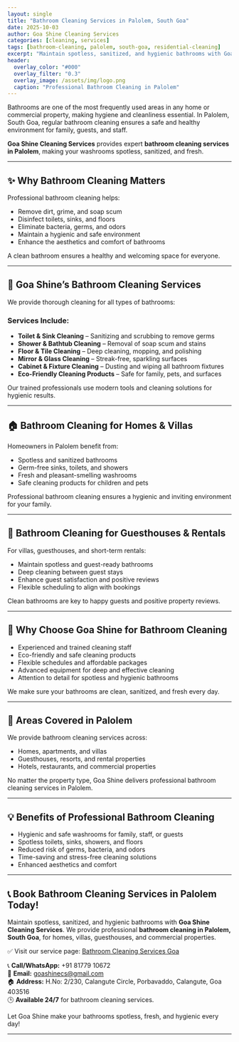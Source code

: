 ```yaml
---
layout: single
title: "Bathroom Cleaning Services in Palolem, South Goa"
date: 2025-10-03
author: Goa Shine Cleaning Services
categories: [cleaning, services]
tags: [bathroom-cleaning, palolem, south-goa, residential-cleaning]
excerpt: "Maintain spotless, sanitized, and hygienic bathrooms with Goa Shine’s professional bathroom cleaning services in Palolem, South Goa."
header:
  overlay_color: "#000"
  overlay_filter: "0.3"
  overlay_image: /assets/img/logo.png
  caption: "Professional Bathroom Cleaning in Palolem"
---
```


Bathrooms are one of the most frequently used areas in any home or commercial property, making hygiene and cleanliness essential. In Palolem, South Goa, regular bathroom cleaning ensures a safe and healthy environment for family, guests, and staff.  

**Goa Shine Cleaning Services** provides expert **bathroom cleaning services in Palolem**, making your washrooms spotless, sanitized, and fresh.

---

## ✨ Why Bathroom Cleaning Matters
Professional bathroom cleaning helps:  
- Remove dirt, grime, and soap scum  
- Disinfect toilets, sinks, and floors  
- Eliminate bacteria, germs, and odors  
- Maintain a hygienic and safe environment  
- Enhance the aesthetics and comfort of bathrooms  

A clean bathroom ensures a healthy and welcoming space for everyone.

---

## 🌟 Goa Shine’s Bathroom Cleaning Services
We provide thorough cleaning for all types of bathrooms:

### Services Include:
- **Toilet & Sink Cleaning** – Sanitizing and scrubbing to remove germs  
- **Shower & Bathtub Cleaning** – Removal of soap scum and stains  
- **Floor & Tile Cleaning** – Deep cleaning, mopping, and polishing  
- **Mirror & Glass Cleaning** – Streak-free, sparkling surfaces  
- **Cabinet & Fixture Cleaning** – Dusting and wiping all bathroom fixtures  
- **Eco-Friendly Cleaning Products** – Safe for family, pets, and surfaces  

Our trained professionals use modern tools and cleaning solutions for hygienic results.

---

## 🏠 Bathroom Cleaning for Homes & Villas
Homeowners in Palolem benefit from:  
- Spotless and sanitized bathrooms  
- Germ-free sinks, toilets, and showers  
- Fresh and pleasant-smelling washrooms  
- Safe cleaning products for children and pets  

Professional bathroom cleaning ensures a hygienic and inviting environment for your family.

---

## 🏨 Bathroom Cleaning for Guesthouses & Rentals
For villas, guesthouses, and short-term rentals:  
- Maintain spotless and guest-ready bathrooms  
- Deep cleaning between guest stays  
- Enhance guest satisfaction and positive reviews  
- Flexible scheduling to align with bookings  

Clean bathrooms are key to happy guests and positive property reviews.

---

## 🚿 Why Choose Goa Shine for Bathroom Cleaning
- Experienced and trained cleaning staff  
- Eco-friendly and safe cleaning products  
- Flexible schedules and affordable packages  
- Advanced equipment for deep and effective cleaning  
- Attention to detail for spotless and hygienic bathrooms  

We make sure your bathrooms are clean, sanitized, and fresh every day.

---

## 📍 Areas Covered in Palolem
We provide bathroom cleaning services across:  
- Homes, apartments, and villas  
- Guesthouses, resorts, and rental properties  
- Hotels, restaurants, and commercial properties  

No matter the property type, Goa Shine delivers professional bathroom cleaning services in Palolem.

---

## 💡 Benefits of Professional Bathroom Cleaning
- Hygienic and safe washrooms for family, staff, or guests  
- Spotless toilets, sinks, showers, and floors  
- Reduced risk of germs, bacteria, and odors  
- Time-saving and stress-free cleaning solutions  
- Enhanced aesthetics and comfort  

---

## 📞 Book Bathroom Cleaning Services in Palolem Today!
Maintain spotless, sanitized, and hygienic bathrooms with **Goa Shine Cleaning Services**. We provide professional **bathroom cleaning in Palolem, South Goa**, for homes, villas, guesthouses, and commercial properties.  

✅ Visit our service page: [Bathroom Cleaning Services Goa](https://www.goashinecs.com/bathroom-cleaning-goa.html)  

📞 **Call/WhatsApp:** +91 81779 10672  
📧 **Email:** goashinecs@gmail.com  
🏠 **Address:** H.No: 2/230, Calangute Circle, Porbavaddo, Calangute, Goa 403516  
🕒 **Available 24/7** for bathroom cleaning services.  

Let Goa Shine make your bathrooms spotless, fresh, and hygienic every day!  

---
